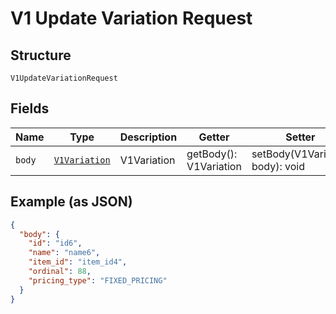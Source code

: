 
# V1 Update Variation Request

## Structure

`V1UpdateVariationRequest`

## Fields

| Name | Type | Description | Getter | Setter |
|  --- | --- | --- | --- | --- |
| `body` | [`V1Variation`](/doc/models/v1-variation.md) | V1Variation | getBody(): V1Variation | setBody(V1Variation body): void |

## Example (as JSON)

```json
{
  "body": {
    "id": "id6",
    "name": "name6",
    "item_id": "item_id4",
    "ordinal": 88,
    "pricing_type": "FIXED_PRICING"
  }
}
```

